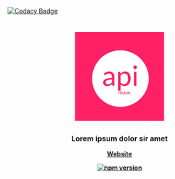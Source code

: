
[![Codacy Badge](https://api.codacy.com/project/badge/Grade/da52dd8a314c4c838336effc49c11be9)](https://app.codacy.com/app/mukulkhanna/api-train?utm_source=github.com&utm_medium=referral&utm_content=mukulkhanna/api-train&utm_campaign=Badge_Grade_Dashboard)

<h1 align="center">
	<img
		width="200"
		alt="The Lounge"
		src="https://github.com/mukulkhanna/api-train/raw/master/public/static/six.jpg">
</h1>
<h3 align="center">
	Lorem ipsum dolor sir amet
</h3>

<p align="center">
	<strong>
		<a href="https://api-train.herokuapp.com">Website</a>
</p>

<p align="center">
	<a href="https://api-train.herokuapp.com"><img
		alt="npm version"
		src="https://img.shields.io/badge/webiste-live-brightgreen.svg?style=flat-square"></a>
</p>
